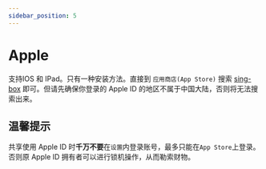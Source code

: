 ```yaml
---
sidebar_position: 5
---
```


# Apple

支持IOS 和 IPad。只有一种安装方法。直接到 `应用商店(App Store)` 搜索 [sing-box](https://apps.apple.com/us/app/sing-box-vt/id6673731168) 即可。但请先确保你登录的 Apple ID 的地区不属于中国大陆，否则将无法搜索出来。

## 温馨提示

共享使用 Apple ID 时**千万不要**在`设置`内登录账号，最多只能在`App Store`上登录。否则原 Apple ID 拥有者可以进行锁机操作，从而勒索财物。
